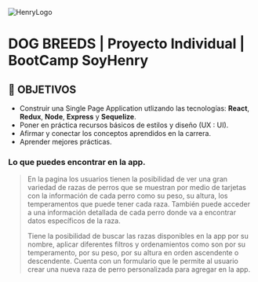 ![HenryLogo](https://d31uz8lwfmyn8g.cloudfront.net/Assets/logo-henry-white-lg.png)

# **DOG BREEDS** | Proyecto Individual | BootCamp **SoyHenry**

## **📌 OBJETIVOS**

-  Construir una Single Page Application utlizando las tecnologías: **React**, **Redux**, **Node**, **Express** y **Sequelize**.
-  Poner en práctica recursos básicos de estilos y diseño (UX : UI).
-  Afirmar y conectar los conceptos aprendidos en la carrera.
-  Aprender mejores prácticas.
 
### Lo que puedes encontrar en la app.

> En la pagina los usuarios tienen la posibilidad de ver una gran variedad de razas de perros que se muestran por medio de tarjetas con la información de cada perro como su peso, su altura, los temperamentos que puede tener cada raza. También puede acceder a una información detallada de cada perro donde va a encontrar datos específicos de la raza.
>
> Tiene la posibilidad de buscar las razas disponibles en la app por su nombre, aplicar diferentes filtros y ordenamientos como son por su temperamento, por su peso, por su altura en orden ascendente o descendente. Cuenta con un formulario que le permite al usuario crear una nueva raza de perro personalizada para agregar en la app.



